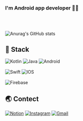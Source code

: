<h3 align="left"> I'm <b>Android app developer</b> <!-- using Android and IOS --> 👨‍💻</h3><br><br>      
 
![Anurag's GitHub stats](https://github-readme-stats.vercel.app/api?username=DeokWooAhn&&show_icons=true&theme=radical)

<!-- <h3 align="left"> 👋 Hi there ! </h3> -->
<!-- <p align="left"> I will be the best developer so I always try to grow 💪 </p> -->

<h2 align="left"> 🔨 Stack </h2>

![Kotlin](https://img.shields.io/badge/kotlin-%230095D5.svg?style=for-the-badge&logo=kotlin&logoColor=white) ![Java](https://img.shields.io/badge/java-%23ED8B00.svg?style=for-the-badge&logo=java&logoColor=white) ![Android](https://img.shields.io/badge/Android-3DDC84?style=for-the-badge&logo=android&logoColor=white)<br><br> ![Swift](https://img.shields.io/badge/swift-F54A2A?style=for-the-badge&logo=swift&logoColor=white) ![IOS](https://img.shields.io/badge/iOS-000000?style=for-the-badge&logo=ios&logoColor=white)<br><br> ![Firebase](https://img.shields.io/badge/firebase-%23039BE5.svg?style=for-the-badge&logo=firebase) 	

<h2 align="left"> 🌏 Contect </h2> 

[![Notion](https://img.shields.io/badge/Notion-%23000000.svg?style=for-the-badge&logo=notion&logoColor=white)](https://glowing-moss-599.notion.site/Android-App-Developer-1af0de8eec724f7fa4868420368ddf00) [![Instagram](https://img.shields.io/badge/<Instagram>-%23E4405F.svg?style=for-the-badge&logo=Instagram&logoColor=white)](https://www.instagram.com/thug_wooo/) [![Gmail](https://img.shields.io/badge/Gmail-D14836?style=for-the-badge&logo=gmail&logoColor=white)](mailto:fjrlvkdlxj@gmail.com)


<!--
**DeokWooAhn/DeokWooAhn** is a ✨ _special_ ✨ repository because its `README.md` (this file) appears on your GitHub profile.

Here are some ideas to get you started:

- 🔭 I’m currently working on ...
- 🌱 I’m currently learning ...
- 👯 I’m looking to collaborate on ...
- 🤔 I’m looking for help with ...
- 💬 Ask me about ...
- 📫 How to reach me: ...
- 😄 Pronouns: ...
- ⚡ Fun fact: ...
-->
